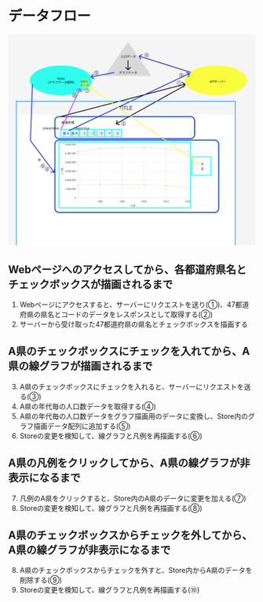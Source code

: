 # データフロー

![データフロー](./data-flow.png)

## Webページへのアクセスしてから、各都道府県名とチェックボックスが描画されるまで

1. Webページにアクセスすると、サーバーにリクエストを送り(①)、47都道府県の県名とコードのデータをレスポンスとして取得する(②)
2. サーバーから受け取った47都道府県の県名とチェックボックスを描画する

## A県のチェックボックスにチェックを入れてから、A県の線グラフが描画されるまで

3. A県のチェックボックスにチェックを入れると、サーバーにリクエストを送る(③)
4. A県の年代毎の人口数データを取得する(④)
5. A県の年代毎の人口数データをグラフ描画用のデータに変換し、Store内のグラフ描画データ配列に追加する(⑤)
6. Storeの変更を検知して、線グラフと凡例を再描画する(⑥)

## A県の凡例をクリックしてから、A県の線グラフが非表示になるまで

7. 凡例のA県をクリックすると、Store内のA県のデータに変更を加える(⑦)
8. Storeの変更を検知して、線グラフと凡例を再描画する(⑧)

## A県のチェックボックスからチェックを外してから、A県の線グラフが非表示になるまで

8. A県のチェックボックスからチェックを外すと、Store内からA県のデータを削除する(⑨)
9. Storeの変更を検知して、線グラフと凡例を再描画する(⑩)
